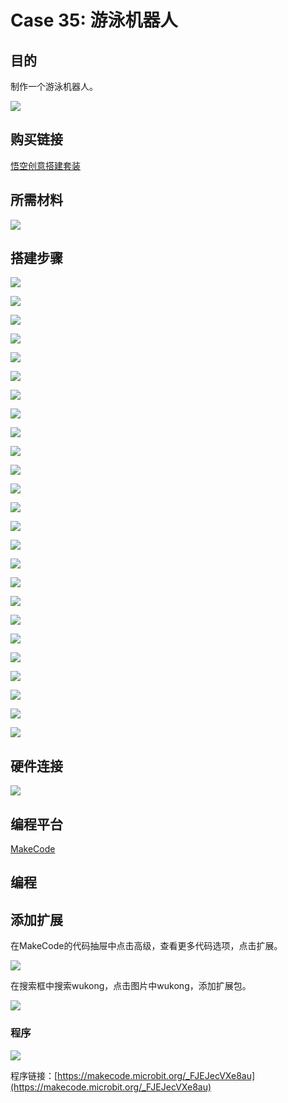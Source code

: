 # Case 35: 游泳机器人
## 目的
制作一个游泳机器人。

![](./images/Wonder-Building-Kit-case-35-01.png)

## 购买链接

[悟空创意搭建套装](https://item.taobao.com/item.htm?id=649813731275&spm=2015.23436601.0.0)

## 所需材料

![](./images/Wonder-Building-Kit-step-case-35-01.png)

## 搭建步骤


![](./images/Wonder-Building-Kit-step-case-35-02.png)

![](./images/Wonder-Building-Kit-step-case-35-03.png)

![](./images/Wonder-Building-Kit-step-case-35-04.png)

![](./images/Wonder-Building-Kit-step-case-35-05.png)

![](./images/Wonder-Building-Kit-step-case-35-06.png)

![](./images/Wonder-Building-Kit-step-case-35-07.png)

![](./images/Wonder-Building-Kit-step-case-35-08.png)

![](./images/Wonder-Building-Kit-step-case-35-09.png)

![](./images/Wonder-Building-Kit-step-case-35-10.png)

![](./images/Wonder-Building-Kit-step-case-35-11.png)

![](./images/Wonder-Building-Kit-step-case-35-12.png)

![](./images/Wonder-Building-Kit-step-case-35-13.png)

![](./images/Wonder-Building-Kit-step-case-35-14.png)

![](./images/Wonder-Building-Kit-step-case-35-15.png)

![](./images/Wonder-Building-Kit-step-case-35-16.png)

![](./images/Wonder-Building-Kit-step-case-35-17.png)

![](./images/Wonder-Building-Kit-step-case-35-18.png)

![](./images/Wonder-Building-Kit-step-case-35-19.png)

![](./images/Wonder-Building-Kit-step-case-35-20.png)

![](./images/Wonder-Building-Kit-step-case-35-21.png)

![](./images/Wonder-Building-Kit-step-case-35-22.png)

![](./images/Wonder-Building-Kit-step-case-35-23.png)

![](./images/Wonder-Building-Kit-step-case-35-24.png)

![](./images/Wonder-Building-Kit-step-case-35-25.png)

![](./images/Wonder-Building-Kit-step-case-35-26.png)



## 硬件连接

![](./images/Wonder-Building-Kit-case-35-03.png)


## 编程平台

[MakeCode](https://makecode.microbit.org/)

## 编程
## 添加扩展
在MakeCode的代码抽屉中点击高级，查看更多代码选项，点击扩展。

![](./images/Wonder-Building-Kit-case-21-02.png)

在搜索框中搜索wukong，点击图片中wukong，添加扩展包。

![](./images/Wonder-Building-Kit-case-21-03.png)





### 程序

![](./images/Wonder-Building-Kit-case-35-04.png)

程序链接：[https://makecode.microbit.org/_FJEJecVXe8au](https://makecode.microbit.org/_FJEJecVXe8au)
